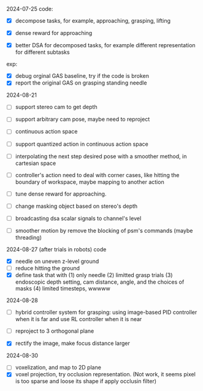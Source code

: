 2024-07-25
code:
- [x] decompose tasks, for example, approaching, grasping, lifting
- [x] dense reward for approaching
- [x] better DSA for decomposed tasks, for example different representation for different subtasks


exp:
- [x] debug orginal GAS baseline, try if the code is broken
- [x] report the original GAS on grasping standing needle

2024-08-21
- [ ] support stereo cam to get depth
- [ ] support arbitrary cam pose, maybe need to reproject
- [ ] continuous action space
- [ ] support quantized action in continuous action space
- [ ] interpolating the next step desired pose with a smoother method, in cartesian space
- [ ] controller's action need to deal with corner cases, like hitting the boundary of workspace, maybe mapping to another action
- [ ] tune dense reward for approaching.
- [ ] change masking object based on stereo's depth
- [ ] broadcasting dsa scalar signals to channel's level
- [ ] smoother motion by remove the blocking of psm's commands (maybe threading)


2024-08-27 (after trials in robots)
code
- [x] needle on uneven z-level ground
- [ ] reduce hitting the ground
- [x] define task that with (1) only needle (2) limitted grasp trials (3) endoscopic depth setting, cam distance, angle, and the choices of masks (4) limited timesteps, wwwww

2024-08-28
- [ ] hybrid controller system for grasping: using image-based PID controller when it is far and use RL controller when it is near
- [ ] reproject to 3 orthogonal plane
- [x] rectify the image, make focus distance larger


2024-08-30
- [ ] voxelization, and map to 2D plane
- [x] voxel projection, try occlusion representation. (Not work, it seems pixel is too sparse and loose its shape if apply occlusin filter)